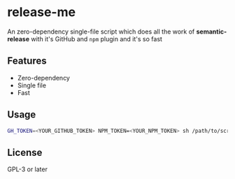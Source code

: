 # release-me

An zero-dependency single-file script which does all the work of **semantic-release** with it's GitHub and `npm` plugin and it's so fast

## Features

- Zero-dependency
- Single file
- Fast

## Usage

```sh
GH_TOKEN=<YOUR_GITHUB_TOKEN> NPM_TOKEN=<YOUR_NPM_TOKEN> sh /path/to/script/release.sh
```

## License

GPL-3 or later
